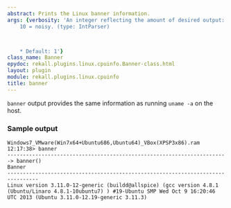 ```yaml
---
abstract: Prints the Linux banner information.
args: {verbosity: 'An integer reflecting the amount of desired output: 0 = quiet,
    10 = noisy. (type: IntParser)



    * Default: 1'}
class_name: Banner
epydoc: rekall.plugins.linux.cpuinfo.Banner-class.html
layout: plugin
module: rekall.plugins.linux.cpuinfo
title: banner
---
```


`banner` output provides the same information as running `uname -a` on the host.

### Sample output

```
Windows7_VMware(Win7x64+Ubuntu686,Ubuntu64)_VBox(XPSP3x86).ram 12:17:38> banner
-----------------------------------------------------------------------> banner()
Banner
--------------------------------------------------------------------------------
Linux version 3.11.0-12-generic (buildd@allspice) (gcc version 4.8.1 (Ubuntu/Linaro 4.8.1-10ubuntu7) ) #19-Ubuntu SMP Wed Oct 9 16:20:46 UTC 2013 (Ubuntu 3.11.0-12.19-generic 3.11.3)
```
